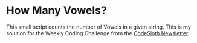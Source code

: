 # How Many Vowels?
This small script counts the number of Vowels in a given string.
This is my solution for the Weekly Coding Challenge from the [CodeSloth Newsletter](https://slothbytes.beehiiv.com/subscribe?ref=HMRl0MY9in)